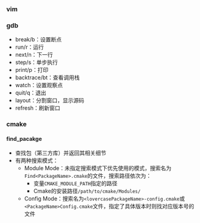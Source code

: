 ### vim



### gdb

* break/b：设置断点
* run/r：运行
* next/n：下一行
* step/s：单步执行
* print/p：打印
* backtrace/bt：查看调用栈
* watch：设置观察点
* quit/q：退出
* layout：分割窗口，显示源码
* refresh：刷新窗口

### cmake

#### find_pacakge

- 查找包（第三方库）并返回其相关细节
- 有两种搜索模式：
  - Module Mode：未指定搜索模式下优先使用的模式，搜索名为`Find<PackageName>.cmake`的文件，搜索路径依次为：
    - 变量`CMAKE_MODULE_PATH`指定的路径
    - Cmake的安装路径`/path/to/cmake/Modules/`
  - Config Mode：搜索名为`<lovercasePackageName>-config.cmake`或`<PackageName>Config.cmake`文件，指定了具体版本时则找对应版本号的文件
